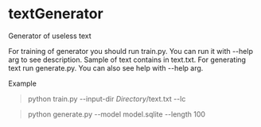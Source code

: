 # textGenerator
Generator of useless text

For training of generator you should run train.py. You can run it with --help arg to see description. Sample of text contains in text.txt. For generating text run generate.py. You can also see help with --help arg.

Example

> python train.py --input-dir *Directory*/text.txt --lc

> python generate.py --model model.sqlite --length 100
